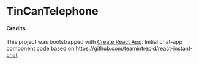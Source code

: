 # TinCanTelephone

#### Credits
This project was bootstrapped with [Create React App](https://github.com/facebookincubator/create-react-app).
Initial chat-app component code based on https://github.com/teamintrepid/react-instant-chat
